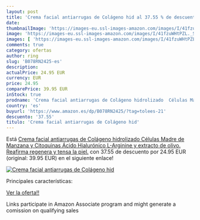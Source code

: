 ```yaml
---
layout: post
title: 'Crema facial antiarrugas de Colágeno hid al 37.55 % de descuento'
date: 
thumbnailImage: 'https://images-eu.ssl-images-amazon.com/images/I/41fzuWHtPZL._SL200_.jpg'
image: 'https://images-eu.ssl-images-amazon.com/images/I/41fzuWHtPZL._SL200_.jpg'
images: [ 'https://images-eu.ssl-images-amazon.com/images/I/41fzuWHtPZL._SL200_.jpg' ]
comments: true
category: ofertas
author: ring
slug: 'B078RN2425-es'
description:
actualPrice: 24.95 EUR
currency: EUR
price: 24.95
comparePrice: 39.95 EUR
inStock: true
prodname: 'Crema facial antiarrugas de Colágeno hidrolizado  Células Madre de Manzana y Citoquinas  Ácido Hialurónico  L-Arginine y extracto de olivo. Reafirma  regenera y tensa la piel.'
country: 'es'
buyurl: 'https://www.amazon.es/dp/B078RN2425/?tag=tolees-21'
descuento: '37.55'
titulo: 'Crema facial antiarrugas de Colágeno hid'
---
```


Está [Crema facial antiarrugas de Colágeno hidrolizado  Células Madre de Manzana y Citoquinas  Ácido Hialurónico  L-Arginine y extracto de olivo. Reafirma  regenera y tensa la piel.](https://www.amazon.es/dp/B078RN2425/?tag=tolees-21) con 37.55 de descuento por 24.95 EUR (original: 39.95 EUR) en el siguiente enlace!

[![Crema facial antiarrugas de Colágeno hid](https://images-eu.ssl-images-amazon.com/images/I/41fzuWHtPZL._SL200_.jpg)](https://www.amazon.es/dp/B078RN2425/?tag=tolees-21)

Principales características:


[Ver la oferta!!](https://www.amazon.es/dp/B078RN2425/?tag=tolees-21)

Links participate in Amazon Associate program and might generate a comission on qualifying sales


